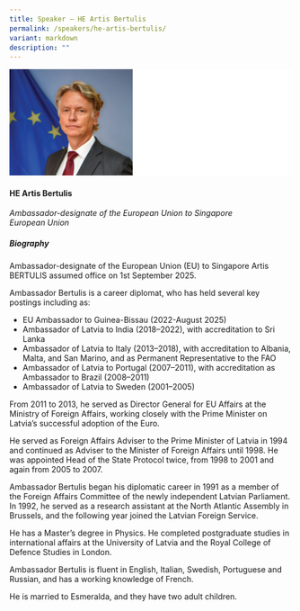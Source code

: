 ```yaml
---
title: Speaker – HE Artis Bertulis
permalink: /speakers/he-artis-bertulis/
variant: markdown
description: ""
---
```

![](/images/2025%20speakers/Artis_Bertulis.png)
#### **HE Artis Bertulis**

*Ambassador-designate of the European Union to Singapore<br>European Union*

##### **Biography**
Ambassador-designate of the European Union (EU) to Singapore Artis BERTULIS assumed office on 1st September 2025.

Ambassador Bertulis is a career diplomat, who has held several key postings including as:

* EU Ambassador to Guinea-Bissau (2022-August 2025)
* Ambassador of Latvia to India (2018–2022), with accreditation to Sri Lanka
* Ambassador of Latvia to Italy (2013–2018), with accreditation to Albania, Malta, and San Marino, and as Permanent Representative to the FAO
* Ambassador of Latvia to Portugal (2007–2011), with accreditation as Ambassador to Brazil (2008–2011)
* Ambassador of Latvia to Sweden (2001–2005)

From 2011 to 2013, he served as Director General for EU Affairs at the Ministry of Foreign Affairs, working closely with the Prime Minister on Latvia’s successful adoption of the Euro.

He served as Foreign Affairs Adviser to the Prime Minister of Latvia in 1994 and continued as Adviser to the Minister of Foreign Affairs until 1998. He was appointed Head of the State Protocol twice, from 1998 to 2001 and again from 2005 to 2007. 

Ambassador Bertulis began his diplomatic career in 1991 as a member of the Foreign Affairs Committee of the newly independent Latvian Parliament. In 1992, he served as a research assistant at the North Atlantic Assembly in Brussels, and the following year joined the Latvian Foreign Service.

He has a Master’s degree in Physics. He completed postgraduate studies in international affairs at the University of Latvia and the Royal College of Defence Studies in London.

Ambassador Bertulis is fluent in English, Italian, Swedish, Portuguese and Russian, and has a working knowledge of French. 

He is married to Esmeralda, and they have two adult children.